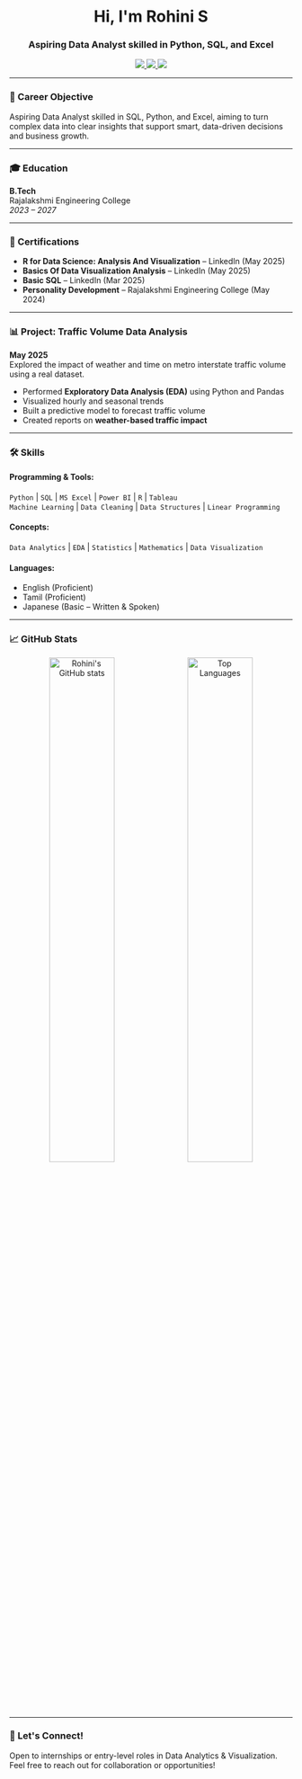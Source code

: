 <h1 align="center">Hi, I'm Rohini S</h1>
<h3 align="center">Aspiring Data Analyst skilled in Python, SQL, and Excel</h3>

<p align="center">
  <a href="mailto:231401085@rajalakshmi.edu.in">
    <img src="https://img.shields.io/badge/Email-231401085@rajalakshmi.edu.in-blue?style=flat-square&logo=gmail">
  </a>
  <a href="https://www.linkedin.com/in/rohini-s-8a9106321" target="_blank">
    <img src="https://img.shields.io/badge/LinkedIn-View-blue?style=flat-square&logo=linkedin">
  </a>
  <img src="https://img.shields.io/badge/Location-Chennai,%20India-orange?style=flat-square&logo=googlemaps">
</p>

---

### 🧠 Career Objective

Aspiring Data Analyst skilled in SQL, Python, and Excel, aiming to turn complex data into clear insights that support smart, data-driven decisions and business growth.

---

### 🎓 Education

**B.Tech**  
Rajalakshmi Engineering College  
_2023 – 2027_

---

### 📜 Certifications

- **R for Data Science: Analysis And Visualization** – LinkedIn (May 2025)  
- **Basics Of Data Visualization Analysis** – LinkedIn (May 2025)  
- **Basic SQL** – LinkedIn (Mar 2025)  
- **Personality Development** – Rajalakshmi Engineering College (May 2024)

---

### 📊 Project: Traffic Volume Data Analysis

**May 2025**  
Explored the impact of weather and time on metro interstate traffic volume using a real dataset.

- Performed **Exploratory Data Analysis (EDA)** using Python and Pandas  
- Visualized hourly and seasonal trends  
- Built a predictive model to forecast traffic volume  
- Created reports on **weather-based traffic impact**

---

### 🛠️ Skills

#### Programming & Tools:
`Python` | `SQL` | `MS Excel` | `Power BI` | `R` | `Tableau`  
`Machine Learning` | `Data Cleaning` | `Data Structures` | `Linear Programming`

#### Concepts:
`Data Analytics` | `EDA` | `Statistics` | `Mathematics` | `Data Visualization`  

#### Languages:
- English (Proficient)
- Tamil (Proficient)
- Japanese (Basic – Written & Spoken)

---

### 📈 GitHub Stats

<p align="center">
  <img src="https://github-readme-stats.vercel.app/api?username=rohini-yourusername&show_icons=true&theme=tokyonight" alt="Rohini's GitHub stats" width="48%">
  <img src="https://github-readme-stats.vercel.app/api/top-langs/?username=rohini-yourusername&layout=compact&theme=tokyonight" alt="Top Languages" width="48%">
</p>

---

### 🤝 Let's Connect!

Open to internships or entry-level roles in Data Analytics & Visualization.  
Feel free to reach out for collaboration or opportunities!

